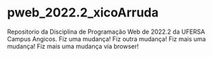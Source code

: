 # pweb_2022.2_xicoArruda
 Repositorio da Disciplina de Programação Web de 2022.2 da UFERSA Campus Angicos.
 Fiz uma mudança!
 Fiz outra mudança!
 Fiz mais uma mudança!
 Fiz mais uma mudança via browser!
